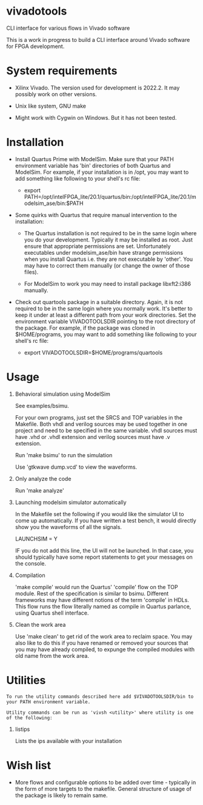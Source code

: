 # vivadotools

CLI interface for various flows in Vivado software 

This is a work in progress to build a CLI interface around Vivado software for FPGA development.

# System requirements

- Xilinx Vivado. The version used for development is 2022.2. It may possibly work on other versions.

- Unix like system, GNU make

- Might work with Cygwin on Windows. But it has not been tested.

# Installation

- Install Quartus Prime with ModelSim. Make sure that your PATH environment variable has 'bin' directories of both Quartus and ModelSim. For example, if your installation is in /opt, you may want to add something like following to your shell's rc file:

    - export PATH=/opt/intelFPGA_lite/20.1/quartus/bin:/opt/intelFPGA_lite/20.1/modelsim_ase/bin:$PATH

- Some quirks with Quartus that require manual intervention to the installation:

    - The Quartus installation is not required to be in the same login where you do your development. Typically it may be installed as root. Just ensure that appropriate permissions are set. Unfortunately executables under modelsim_ase/bin have strange permissions when you install Quartus i.e. they are not executable by 'other'. You may have to correct them manually (or change the owner of those files).

    - For ModelSim to work you may need to install package libxft2:i386 manually.

- Check out quartools package in a suitable directory. Again, it is not required to be in the same login where you normally work. It's better to keep it under at least a different path from your work directories. Set the environment variable VIVADOTOOLSDIR pointing to the root directory of the package. For example, if the package was cloned in $HOME/programs, you may want to add something like following to your shell's rc file:

    - export VIVADOTOOLSDIR=$HOME/programs/quartools

# Usage

1. Behavioral simulation using ModelSim

    See examples/bsimu.

    For your own programs, just set the SRCS and TOP variables in the Makefile. Both vhdl and verilog sources may be used together in one project and need to be specified in the same variable. vhdl sources must have .vhd or .vhdl extension and verilog sources must have .v extension.

    Run 'make bsimu' to run the simulation

    Use 'gtkwave dump.vcd' to view the waveforms.

1. Only analyze the code

    Run 'make analyze'

1. Launching modelsim simulator automatically

    In the Makefile set the following if you would like the simulator UI to come up automatically. If you have written a test bench, it would directly show you the waveforms of all the signals.

    LAUNCHSIM = Y

    IF you do not add this line, the UI will not be launched. In that case, you should typically have some report statements to get your messages on the console.

1. Compilation

    'make compile' would run the Quartus' 'compile' flow on the TOP module. Rest of the specification is similar to bsimu. Different frameworks may have different notions of the term 'compile' in HDLs. This flow runs the flow literally named as compile in Quartus parlance, using Quartus shell interface.

1. Clean the work area

    Use 'make clean' to get rid of the work area to reclaim space. You may also like to do this if you have renamed or removed your sources that you may have already compiled, to expunge the compiled modules with old name from the work area.

# Utilities

    To run the utility commands described here add $VIVADOTOOLSDIR/bin to your PATH environment variable.

    Utility commands can be run as 'vivsh <utility>' where utility is one of the following:

1. listips

    Lists the ips available with your installation

# Wish list

- More flows and configurable options to be added over time - typically in the form of more targets to the makefile. General structure of usage of the package is likely to remain same.

